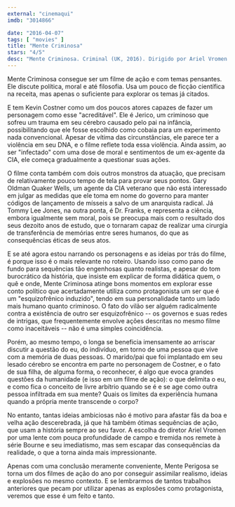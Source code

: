 ```yaml
---
external: "cinemaqui"
imdb: "3014866"

date: "2016-04-07"
tags: [ "movies" ]
title: "Mente Criminosa"
stars: "4/5"
desc: "Mente Criminosa. Criminal (UK, 2016). Dirigido por Ariel Vromen. Escrito por Douglas Cook, David Weisberg. Com Gal Gadot, Ryan Reynolds, Alice Eve, Kevin Costner, Antje Traue, Gary Oldman, Tommy Lee Jones, Scott Adkins, Michael Pitt. Crítica escrita para o site CinemAqui."
---
```

Mente Criminosa consegue ser um filme de ação e com temas pensantes. Ele discute política, moral e até filosofia. Usa um pouco de ficção científica na receita, mas apenas o suficiente para explorar os temas já citados.

E tem Kevin Costner como um dos poucos atores capazes de fazer um personagem como esse "acreditável". Ele é Jerico, um criminoso que sofreu um trauma em seu cérebro causado pelo pai na infância, possibilitando que ele fosse escolhido como cobaia para um experimento nada convencional. Apesar de vítima das circunstâncias, ele parece ter a violência em seu DNA, e o filme reflete toda essa violência. Ainda assim, ao ser "infectado" com uma dose de moral e sentimentos de um ex-agente da CIA, ele começa gradualmente a questionar suas ações.

O filme conta também com dois outros monstros da atuação, que precisam de relativamente pouco tempo de tela para provar seus pontos. Gary Oldman Quaker Wells, um agente da CIA veterano que não está interessado em julgar as medidas que ele toma em nome do governo para manter códigos de lançamento de mísseis a salvo de um anarquista radical. Já Tommy Lee Jones, na outra ponta, é Dr. Franks, e representa a ciência, embora igualmente sem moral, pois se preocupa mais com o resultado dos seus dezoito anos de estudo, que o tornaram capaz de realizar  uma cirurgia de transferência de memórias entre seres humanos, do que as consequências éticas de seus atos.

E se até agora estou narrando os personagens e as ideias por trás do filme, é porque isso é o mais relevante no roteiro. Usando isso como pano de fundo para sequências tão engenhosas quanto realistas, e apesar do tom burocrático da história, que insiste em explicar de forma didática quem, o quê e onde, Mente Criminosa atinge bons momentos em explorar esse conto político que acertadamente utiliza como protagonista um ser que é um "esquizofrênico induzido", tendo em sua personalidade tanto um lado mais humano quanto criminoso. O fato do vilão ser alguém radicalmente contra a existência de outro ser esquizofrênico -- os governos e suas redes de intrigas, que frequentemente envolve ações descritas no mesmo filme como inaceitáveis -- não é uma simples coincidência.

Porém, ao mesmo tempo, o longa se beneficia imensamente ao arriscar discutir a questão do eu, do indivíduo, em torno de uma pessoa que vive com a memória de duas pessoas. O marido/pai que foi implantado em seu lesado cérebro se encontra em parte no personagem de Costner, e o fato de sua filha, de alguma forma, o reconhecer, é algo que evoca grandes questões da humanidade (e isso em um filme de ação): o que delimita o eu, e como fica o conceito de livre arbítrio quando se é e se age como outra pessoa infiltrada em sua mente? Quais os limites da experiência humana quando a própria mente transcende o corpo?

No entanto, tantas ideias ambiciosas não é motivo para afastar fãs da boa e velha ação descerebrada, já que há também ótimas sequências de ação, que usam a história sempre ao seu favor. A escolha do diretor Ariel Vromen por uma lente com pouca profundidade de campo e tremida nos remete à série Bourne e seu imediatismo, mas sem escapar das consequências da realidade, o que a torna ainda mais impressionante.

Apenas com uma conclusão meramente conveniente, Mente Perigosa se torna um dos filmes de ação do ano por conseguir assimilar realismo, ideias e explosões no mesmo contexto. E se lembrarmos de tantos trabalhos anteriores que pecam por utilizar apenas as explosões como protagonista, veremos que esse é um feito e tanto.
